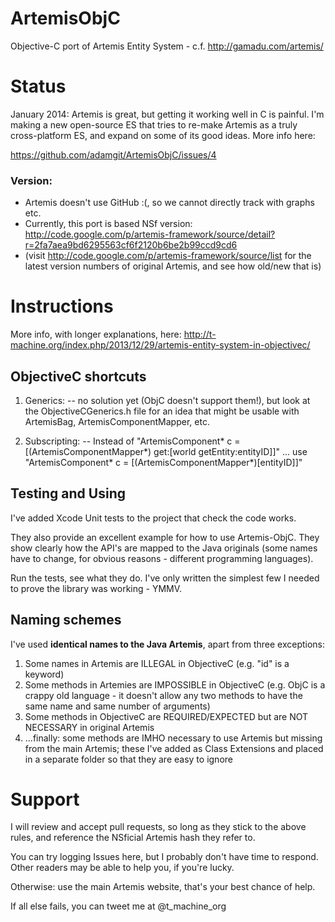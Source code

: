 ArtemisObjC
===========

Objective-C port of Artemis Entity System - c.f. http://gamadu.com/artemis/

# Status

January 2014: Artemis is great, but getting it working well in C is painful. I'm making a new open-source ES that tries to re-make Artemis as a truly cross-platform ES, and expand on some of its good ideas. More info here:

https://github.com/adamgit/ArtemisObjC/issues/4

### Version:
 - Artemis doesn't use GitHub :(, so we cannot directly track with graphs etc.
 - Currently, this port is based NSf version: http://code.google.com/p/artemis-framework/source/detail?r=2fa7aea9bd6295563cf6f2120b6be2b99ccd9cd6
 - (visit http://code.google.com/p/artemis-framework/source/list for the latest version numbers of original Artemis, and see how old/new that is)

# Instructions

More info, with longer explanations, here: http://t-machine.org/index.php/2013/12/29/artemis-entity-system-in-objectivec/

## ObjectiveC shortcuts

1. Generics: -- no solution yet (ObjC doesn't support them!), but look at the ObjectiveCGenerics.h file for an idea that might be usable with ArtemisBag, ArtemisComponentMapper, etc.

2. Subscripting: -- Instead of "ArtemisComponent* c = [(ArtemisComponentMapper*) get:[world getEntity:entityID]]" ... use "ArtemisComponent* c = [(ArtemisComponentMapper*)[entityID]]"

## Testing and Using

I've added Xcode Unit tests to the project that check the code works.

They also provide an excellent example for how to use Artemis-ObjC. They show clearly how the API's are mapped to the Java originals (some names have to change, for obvious reasons - different programming languages).

Run the tests, see what they do. I've only written the simplest few I needed to prove the library was working - YMMV. 

## Naming schemes

I've used <strong>identical names to the Java Artemis</strong>, apart from three exceptions:

1. Some names in Artemis are ILLEGAL in ObjectiveC (e.g. "id" is a keyword)
1. Some methods in Artemies are IMPOSSIBLE in ObjectiveC (e.g. ObjC is a crappy old language - it doesn't allow any two methods to have the same name and same number of arguments)
1. Some methods in ObjectiveC are REQUIRED/EXPECTED but are NOT NECESSARY in original Artemis
1. ...finally: some methods are IMHO necessary to use Artemis but missing from the main Artemis; these I've added as Class Extensions and placed in a separate folder so that they are easy to ignore

# Support

I will review and accept pull requests, so long as they stick to the above rules, and reference the NSficial Artemis hash they refer to.

You can try logging Issues here, but I probably don't have time to respond. Other readers may be able to help you, if you're lucky.

Otherwise: use the main Artemis website, that's your best chance of help.

If all else fails, you can tweet me at @t_machine_org
